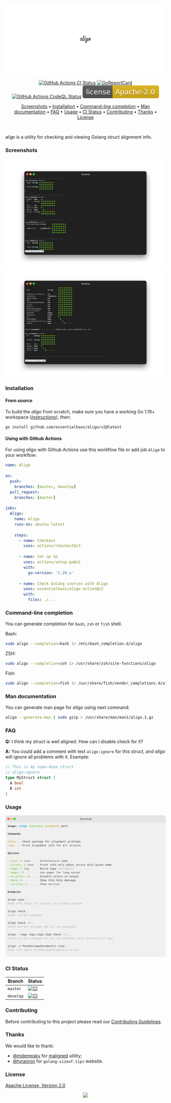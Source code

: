 <p align="center"><a href="#readme"><img src=".github/images/card.svg"/></a></p>

<p align="center">
  <a href="https://kaos.sh/w/aligo/ci"><img src="https://kaos.sh/w/aligo/ci.svg" alt="GitHub Actions CI Status" /></a>
  <a href="https://kaos.sh/r/aligo"><img src="https://kaos.sh/r/aligo.svg" alt="GoReportCard" /></a>
  <a href="https://kaos.sh/w/aligo/codeql"><img src="https://kaos.sh/w/aligo/codeql.svg" alt="GitHub Actions CodeQL Status" /></a>
  <a href="#license"><img src=".github/images/license.svg"/></a>
</p>

<p align="center"><a href="#screenshots">Screenshots</a> • <a href="#installation">Installation</a> • <a href="#command-line-completion">Command-line completion</a> • <a href="#man-documentation">Man documentation</a> • <a href="#faq">FAQ</a> • <a href="#usage">Usage</a> • <a href="#ci-status">CI Status</a> • <a href="#contributing">Contributing</a> • <a href="#thanks">Thanks</a> • <a href="#license">License</a></p>

<br/>

𝑎𝑙𝑖𝑔𝑜 is a utility for checking and viewing Golang struct alignment info.

### Screenshots

<p align="center">
  <img src=".github/images/screenshot1.png" alt="aligo preview">
  <img src=".github/images/screenshot2.png" alt="aligo preview">
</p>

### Installation

#### From source

To build the _aligo_ from scratch, make sure you have a working Go 1.19+ workspace (_[instructions](https://go.dev/doc/install)_), then:

```
go install github.com/essentialkaos/aligo/v2@latest
```

#### Using with Github Actions

For using _aligo_ with Github Actions use this workflow file or add job `Aligo` to your workflow:

```yml
name: Aligo

on:
  push:
    branches: [master, develop]
  pull_request:
    branches: [master]

jobs:
  Aligo:
    name: Aligo
    runs-on: ubuntu-latest

    steps:
      - name: Checkout
        uses: actions/checkout@v3

      - name: Set up Go
        uses: actions/setup-go@v2
        with:
          go-version: '1.20.x'

      - name: Check Golang sources with Aligo
        uses: essentialkaos/aligo-action@v2
        with:
          files: ./...
```

### Command-line completion

You can generate completion for `bash`, `zsh` or `fish` shell.

Bash:
```bash
sudo aligo --completion=bash 1> /etc/bash_completion.d/aligo
```

ZSH:
```bash
sudo aligo --completion=zsh 1> /usr/share/zsh/site-functions/aligo
```

Fish:
```bash
sudo aligo --completion=fish 1> /usr/share/fish/vendor_completions.d/aligo.fish
```

### Man documentation

You can generate man page for _aligo_ using next command:

```bash
aligo --generate-man | sudo gzip > /usr/share/man/man1/aligo.1.gz
```

### FAQ

**Q:** I think my struct is well aligned. How can I disable check for it?

**A:** You could add a comment with text `aligo:ignore` for this struct, and _aligo_ will ignore all problems with it. Example:

```go
// This is my supa-dupa struct
// aligo:ignore
type MyStruct struct {
  A bool
  B int
}
```

### Usage

<img src=".github/images/usage.svg" />

### CI Status

| Branch | Status |
|--------|--------|
| `master` | [![CI](https://kaos.sh/w/aligo/ci.svg?branch=master)](https://kaos.sh/w/aligo/ci?query=branch:master) |
| `develop` | [![CI](https://kaos.sh/w/aligo/ci.svg?branch=develop)](https://kaos.sh/w/aligo/ci?query=branch:develop) |

### Contributing

Before contributing to this project please read our [Contributing Guidelines](https://github.com/essentialkaos/contributing-guidelines#contributing-guidelines).

### Thanks

We would like to thank:

- [@mdempsky](https://github.com/mdempsky) for [maligned](https://github.com/mdempsky/maligned) utility;
- [@tyranron](https://github.com/tyranron) for `golang-sizeof.tips` website.

### License

[Apache License, Version 2.0](http://www.apache.org/licenses/LICENSE-2.0)

<p align="center"><a href="https://essentialkaos.com"><img src="https://gh.kaos.st/ekgh.svg"/></a></p>
